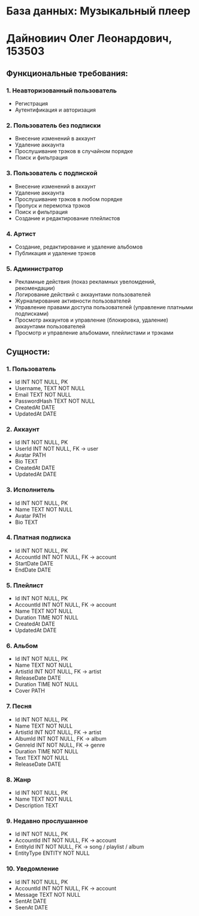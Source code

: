 # База данных: Музыкальный плеер
# Дайновиич Олег Леонардович, 153503

## Функциональные требования:
### 1. Неавторизованный пользователь
- Регистрация
- Аутентификация и авторизация
### 2. Пользователь без подписки
- Внесение изменений в аккаунт
- Удаление аккаунта
- Прослушивание трэков в случайном порядке
- Поиск и фильтрация
### 3. Пользователь с подпиской
- Внесение изменений в аккаунт
- Удаление аккаунта
- Прослушивание трэков в любом порядке
- Пропуск и перемотка трэков
- Поиск и фильтрация
- Создание и редактирование плейлистов
### 4. Артист
- Создание, редактирование и удаление альбомов
- Публикация и удаление трэков
### 5. Администратор
- Рекламные действия (показ рекламных увеломдений, рекомендации)
- Логирование действий с аккаунтами пользователей
- Журналирование активности пользователей
- Управление правами доступа пользователей (управление платными подписками)
- Просмотр аккаунтов и управление (блокировка, удаление) аккаунтами пользователей
- Просмотр и управление альбомами, плейлистами и трэками

## Сущности:
### 1. Пользователь
- Id INT NOT NULL, PK
- Username, TEXT NOT NULL
- Email TEXT NOT NULL
- PasswordHash TEXT NOT NULL
- CreatedAt DATE
- UpdatedAt DATE
### 2. Аккаунт
- Id INT NOT NULL, PK
- UserId INT NOT NULL, FK -> user
- Avatar PATH
- Bio TEXT
- CreatedAt DATE
- UpdatedAt DATE
### 3. Исполнитель
- Id INT NOT NULL, PK
- Name TEXT NOT NULL
- Avatar PATH
- Bio TEXT 
### 4. Платная подписка
- Id INT NOT NULL, PK
- AccountId INT NOT NULL, FK -> account
- StartDate DATE
- EndDate DATE
### 5. Плейлист
- Id INT NOT NULL, PK
- AccountId INT NOT NULL, FK -> account
- Name TEXT NOT NULL
- Duration TIME NOT NULL
- CreatedAt DATE
- UpdatedAt DATE
### 6. Альбом
- Id INT NOT NULL, PK
- Name TEXT NOT NULL
- ArtistId INT NOT NULL, FK -> artist
- ReleaseDate DATE
- Duration TIME NOT NULL
- Cover PATH
### 7. Песня
- Id INT NOT NULL, PK
- Name TEXT NOT NULL
- ArtistId INT NOT NULL, FK -> artist
- AlbumId INT NOT NULL, FK -> album
- GenreId INT NOT NULL, FK -> genre
- Duration TIME NOT NULL
- Text TEXT NOT NULL
- ReleaseDate DATE
### 8. Жанр
- Id INT NOT NULL, PK
- Name TEXT NOT NULL
- Description TEXT 
### 9. Недавно прослушанное
- Id INT NOT NULL, PK
- AccountId INT NOT NULL, FK -> account
- EntityId INT NOT NULL, FK -> song / playlist / album
- EntityType ENTITY NOT NULL
### 10. Уведомление
- Id INT NOT NULL, PK
- AccountId INT NOT NULL, FK -> account
- Message TEXT NOT NULL
- SentAt DATE
- SeenAt DATE
